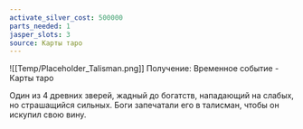 ```yaml
---
activate_silver_cost: 500000
parts_needed: 1
jasper_slots: 3
source: Карты таро
---
```

![[Temp/Placeholder_Talisman.png]]
Получение: Временное событие - Карты таро

Один из 4 древних зверей, жадный до богатств, нападающий на слабых, но страшащийся сильных. Боги запечатали его в талисман, чтобы он искупил свою вину.
